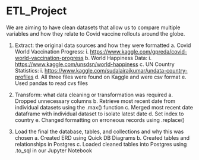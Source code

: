 # ETL_Project
We are aiming to have clean datasets that allow us to compare multiple variables and how they relate to Covid vaccine rollouts around the globe.


1.	Extract: the original data sources and how they were formatted
  a.	 Covid World Vaccination Progress:
    i.	https://www.kaggle.com/gpreda/covid-world-vaccination-progress
  b.	World Happiness Data:
    i.	https://www.kaggle.com/unsdsn/world-happiness 
  c.	UN Country Statistics:
    i.	https://www.kaggle.com/sudalairajkumar/undata-country-profiles
  d.	All three files were found on Kaggle and were csv format
  e.	Used pandas to read cvs files

2.	Transform: what data cleaning or transformation was required
  a.	Dropped unnecessary columns
  b.	Retrieve most recent date from individual datasets using the .max() function
  c.	Merged most recent date dataframe with individual dataset to isolate latest date
  d.	Set index to country
  e.	Changed formatting on erroneous records using .replace()

3.	Load the final the database, tables, and collections and why this was chosen
  a.	Created ERD using Quick DB Diagrams
  b.	Created tables and relationships in Postgres
  c.	Loaded cleaned tables into Postgres using .to_sql in our Jupyter Notebook
